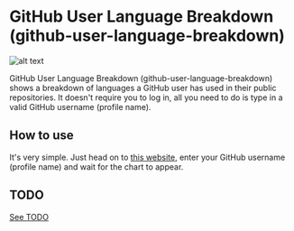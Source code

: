 # GitHub User Language Breakdown (github-user-language-breakdown)
![alt text](https://i.imgur.com/KsNTNd8.png "App screenshot")

GitHub User Language Breakdown (github-user-language-breakdown) shows a breakdown of languages a GitHub user has used in their public repositories. It doesn't require you to log in, all you need to do is type in a valid GitHub username (profile name).

## How to use
It's very simple. Just head on to [this website](https://github-user-language-breakdown.herokuapp.com/), enter your GitHub username (profile name) and wait for the chart to appear.

## TODO
[See TODO](https://github.com/TraceLD/github-user-languages/blob/master/TODO)
